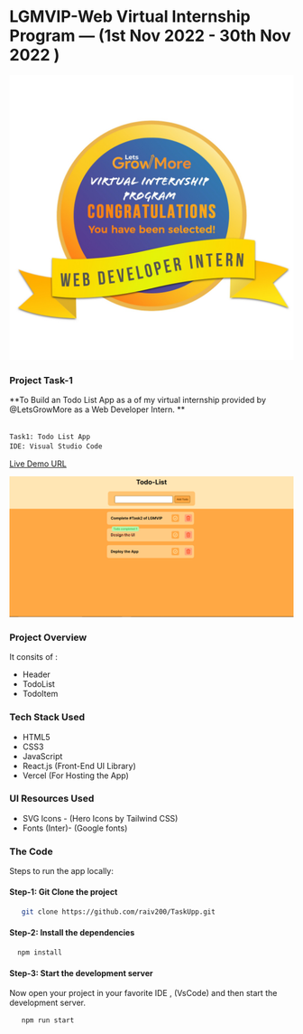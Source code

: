 # LGMVIP-Web Virtual Internship Program — (1st Nov 2022 - 30th Nov 2022 )
  
  ![LGMVIP-Web Internship Projects](./public/WebDeveloper.png)

### Project Task-1

**To Build an Todo List App as a of my virtual internship provided by @LetsGrowMore as a Web Developer Intern. **

```bash

Task1: Todo List App
IDE: Visual Studio Code

```


[Live Demo URL](https://taskupp.vercel.app)


![Poject Final View](./public/todolist.PNG)

### Project Overview

It consits of :

* Header
* TodoList
* TodoItem

### Tech Stack Used

- HTML5
- CSS3
- JavaScript
- React.js (Front-End UI Library)
- Vercel (For Hosting the App)

### UI Resources Used

* SVG Icons - (Hero Icons by Tailwind CSS)
* Fonts (Inter)- (Google fonts)

### The Code

Steps to run the app locally:


#### Step-1: Git Clone the project

```bash
   git clone https://github.com/raiv200/TaskUpp.git
```

#### Step-2: Install the dependencies

```bash
  npm install
```


#### Step-3: Start the development server

Now open your project in your favorite IDE , (VsCode) and then start the development server.

```bash
   npm run start
```
